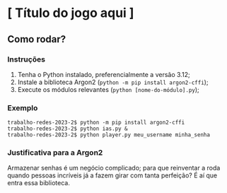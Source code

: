 # [ Título do jogo aqui ]

## Como rodar?

### Instruções

1. Tenha o Python instalado, preferencialmente a versão 3.12;
2. Instale a biblioteca Argon2 (`python -m pip install argon2-cffi`);
3. Execute os módulos relevantes (`python [nome-do-módulo].py`);

### Exemplo

```
trabalho-redes-2023-2$ python -m pip install argon2-cffi
trabalho-redes-2023-2$ python ias.py &
trabalho-redes-2023-2$ python player.py meu_username minha_senha
```

### Justificativa para a Argon2

Armazenar senhas é um negócio complicado; para que reinventar a roda quando
pessoas incríveis já a fazem girar com tanta perfeição? É aí que entra essa
biblioteca.
